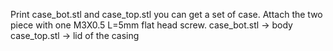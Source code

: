 Print case_bot.stl and case_top.stl you can get a set of case. Attach the two piece with one M3X0.5 L=5mm flat head screw. 
case_bot.stl -> body
case_top.stl -> lid of the casing
